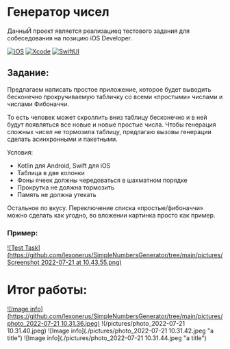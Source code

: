 # Генератор чисел
ДанныЙ проект является реализациеq тестового задания для собеседования на позицию iOS Developer.

[![iOS](https://img.shields.io/badge/iOS-15.4-blue)]()
[![Xcode](https://img.shields.io/badge/Xcode-13.3-9cf)]()
[![SwiftUI](https://img.shields.io/badge/SwiftUI--orange)]()

## Задание:
Предлагаем написать простое приложение, которое будет выводить
бесконечно прокручиваемую табличку со всеми «простыми» числами
и числами Фибоначчи.

То есть человек может скроллить вниз таблицу бесконечно и в ней будут
появляться все новые и новые простые числа. Чтобы генерация сложных
чисел не тормозила таблицу, предлагаю вызовы генерации сделать
асинхронными и пакетными.

Условия:
- Kotlin для Android, Swift для iOS
- Таблица в две колонки
- Фоны ячеек должны чередоваться в шахматном порядке
- Прокрутка не должна тормозить
- Память не должна утекать

Остальное по вкусу. Переключение списка «простые/фибоначчи» можно
сделать как угодно, во вложении картинка просто как пример.

### Пример:
[![Test Task](https://github.com/lexonerus/SimpleNumbersGenerator/tree/main/pictures/Screenshot 2022-07-21 at 10.43.55.png)]()

# Итог работы:
[![Image info](https://github.com/lexonerus/SimpleNumbersGenerator/tree/main/pictures/photo_2022-07-21 10.31.36.jpeg)]()
!(/pictures/photo_2022-07-21 10.31.40.jpeg)
![Image info](./pictures/photo_2022-07-21 10.31.42.jpeg "a title")
![Image info](./pictures/photo_2022-07-21 10.31.44.jpeg "a title")
